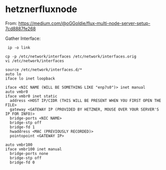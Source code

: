 # hetznerfluxnode

From: https://medium.com/@oGGoldie/flux-multi-node-server-setup-7cd8887fe268

Gather Interface:

``` ip -o link```

```
cp -p /etc/network/interfaces /etc/network/interfaces.orig
vi /etc/network/interfaces
```
```
source /etc/network/interfaces.d/*
auto lo 
iface lo inet loopback
  
iface <NIC NAME (WILL BE SOMETHING LIKE "enp7s0")> inet manual  
auto vmbr0 
iface vmbr0 inet static   
  address <HOST IP/CIDR (THIS WILL BE PRESENT WHEN YOU FIRST OPEN THE FILE>
  gateway <GATEWAY IP (PROVIDED BY HETZNER, MOUSE OVER YOUR SERVER'S IP FOR INFO)>  
  bridge-ports <NIC NAME>  
  bridge-stp off   
  bridge-fd 1   
  hwaddress <MAC (PREVIOUSLY RECORDED)>
  pointopoint <GATEWAY IP>

auto vmbr100 
iface vmbr100 inet manual   
  bridge-ports none   
  bridge-stp off   
  bridge-fd 0
```
